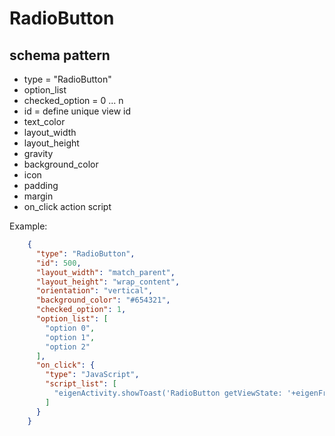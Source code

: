 # RadioButton
## schema pattern

* type = "RadioButton"
* option_list
* checked_option = 0 ... n 
* id = define unique view id
* text_color
* layout_width
* layout_height
* gravity
* background_color
* icon
* padding 
* margin
* on_click action script

Example:
```json
    {
      "type": "RadioButton",
      "id": 500,
      "layout_width": "match_parent",
      "layout_height": "wrap_content",
      "orientation": "vertical",
      "background_color": "#654321",
      "checked_option": 1,
      "option_list": [
        "option 0",
        "option 1",
        "option 2"
      ],
      "on_click": {
        "type": "JavaScript",
        "script_list": [
          "eigenActivity.showToast('RadioButton getViewState: '+eigenFragment.getViewState(500))"
        ]
      }
    }
```

